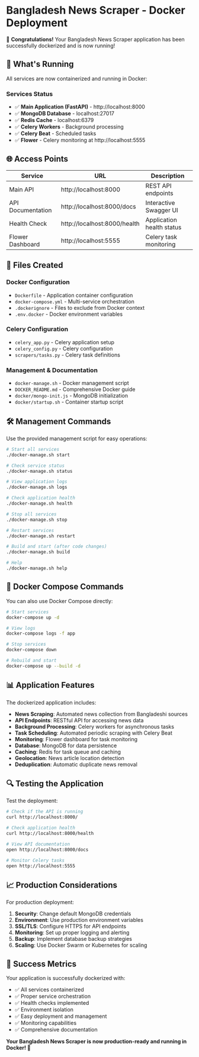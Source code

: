 # Bangladesh News Scraper - Docker Deployment

🎉 **Congratulations!** Your Bangladesh News Scraper application has been successfully dockerized and is now running!

## 🚀 What's Running

All services are now containerized and running in Docker:

### Services Status
- ✅ **Main Application (FastAPI)** - http://localhost:8000
- ✅ **MongoDB Database** - localhost:27017
- ✅ **Redis Cache** - localhost:6379
- ✅ **Celery Workers** - Background processing
- ✅ **Celery Beat** - Scheduled tasks
- ✅ **Flower** - Celery monitoring at http://localhost:5555

## 🌐 Access Points

| Service | URL | Description |
|---------|-----|-------------|
| Main API | http://localhost:8000 | REST API endpoints |
| API Documentation | http://localhost:8000/docs | Interactive Swagger UI |
| Health Check | http://localhost:8000/health | Application health status |
| Flower Dashboard | http://localhost:5555 | Celery task monitoring |

## 📁 Files Created

### Docker Configuration
- `Dockerfile` - Application container configuration
- `docker-compose.yml` - Multi-service orchestration
- `.dockerignore` - Files to exclude from Docker context
- `.env.docker` - Docker environment variables

### Celery Configuration
- `celery_app.py` - Celery application setup
- `celery_config.py` - Celery configuration
- `scrapers/tasks.py` - Celery task definitions

### Management & Documentation
- `docker-manage.sh` - Docker management script
- `DOCKER_README.md` - Comprehensive Docker guide
- `docker/mongo-init.js` - MongoDB initialization
- `docker/startup.sh` - Container startup script

## 🛠 Management Commands

Use the provided management script for easy operations:

```bash
# Start all services
./docker-manage.sh start

# Check service status
./docker-manage.sh status

# View application logs
./docker-manage.sh logs

# Check application health
./docker-manage.sh health

# Stop all services
./docker-manage.sh stop

# Restart services
./docker-manage.sh restart

# Build and start (after code changes)
./docker-manage.sh build

# Help
./docker-manage.sh help
```

## 🔧 Docker Compose Commands

You can also use Docker Compose directly:

```bash
# Start services
docker-compose up -d

# View logs
docker-compose logs -f app

# Stop services
docker-compose down

# Rebuild and start
docker-compose up --build -d
```

## 📊 Application Features

The dockerized application includes:

- **News Scraping**: Automated news collection from Bangladeshi sources
- **API Endpoints**: RESTful API for accessing news data
- **Background Processing**: Celery workers for asynchronous tasks
- **Task Scheduling**: Automated periodic scraping with Celery Beat
- **Monitoring**: Flower dashboard for task monitoring
- **Database**: MongoDB for data persistence
- **Caching**: Redis for task queue and caching
- **Geolocation**: News article location detection
- **Deduplication**: Automatic duplicate news removal

## 🔍 Testing the Application

Test the deployment:

```bash
# Check if the API is running
curl http://localhost:8000/

# Check application health
curl http://localhost:8000/health

# View API documentation
open http://localhost:8000/docs

# Monitor Celery tasks
open http://localhost:5555
```

## 📈 Production Considerations

For production deployment:

1. **Security**: Change default MongoDB credentials
2. **Environment**: Use production environment variables
3. **SSL/TLS**: Configure HTTPS for API endpoints
4. **Monitoring**: Set up proper logging and alerting
5. **Backup**: Implement database backup strategies
6. **Scaling**: Use Docker Swarm or Kubernetes for scaling

## 🎯 Success Metrics

Your application is successfully dockerized with:
- ✅ All services containerized
- ✅ Proper service orchestration
- ✅ Health checks implemented
- ✅ Environment isolation
- ✅ Easy deployment and management
- ✅ Monitoring capabilities
- ✅ Comprehensive documentation

**Your Bangladesh News Scraper is now production-ready and running in Docker! 🎉**
